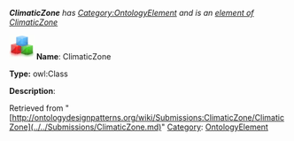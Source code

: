 ___ClimaticZone__ has [Category:OntologyElement](../../Category/OntologyElement.md "Category:OntologyElement") and is an [element of](../../Property/ElementOf.md "Property:ElementOf") [ClimaticZone](../../Submissions/ClimaticZone.md "Submissions:ClimaticZone")_


  




[![Class](../../images/thumb/2/27/Class.gif/45px-Class.gif)](../../Image/Class.gif.md "Class")
__Name__: ClimaticZone 


__Type:__ owl:Class 


__Description__: 





Retrieved from "[http://ontologydesignpatterns.org/wiki/Submissions:ClimaticZone/ClimaticZone](../../Submissions/ClimaticZone.md)"
 [Category](http://ontologydesignpatterns.org/wiki/Special:Categories "Special:Categories"): [OntologyElement](../../Category/OntologyElement.md "Category:OntologyElement")
